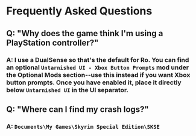 # Frequently Asked Questions

## Q: "Why does the game think I'm using a PlayStation controller?"

### A: I use a DualSense so that's the default for Ro. You can find an optional `Untarnished UI - Xbox Button Prompts` mod under the Optional Mods section--use this instead if you want Xbox button prompts. Once you have enabled it, place it directly below `Untarnished UI` in the UI separator.

## Q: "Where can I find my crash logs?"

### A: `Documents\My Games\Skyrim Special Edition\SKSE`
